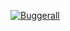 [![Buggerall](https://buggerall.herokuapp.com/bug/brundage_github_com.png)](https://github.com/brundage/buggerall)
